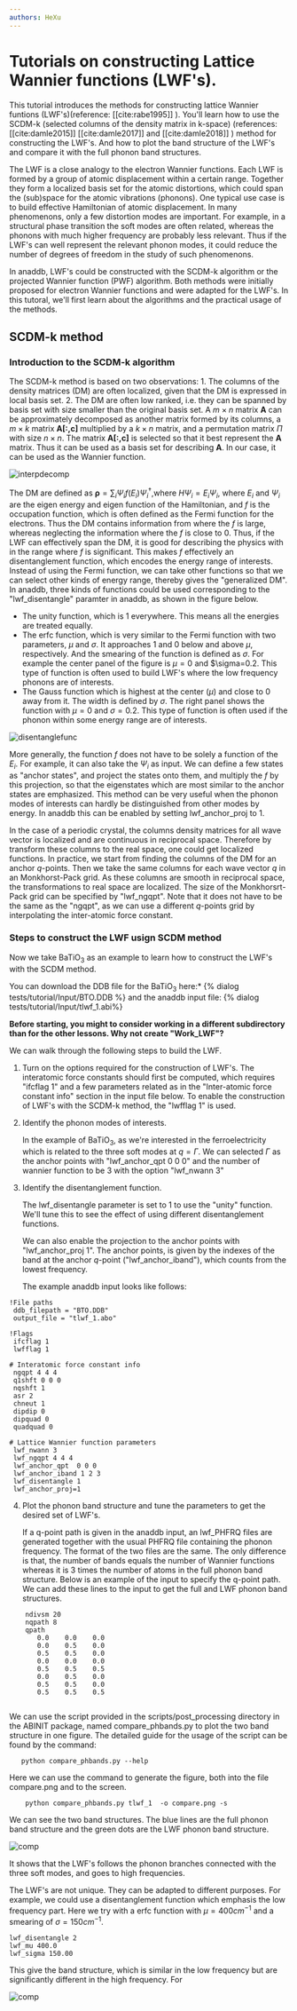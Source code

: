 ```yaml
---
authors: HeXu
---
```


# Tutorials on constructing Lattice Wannier functions (LWF's). 

This tutorial introduces the methods for constructing lattice Wannier funtions (LWF's)(reference: [[cite:rabe1995]] ). You'll learn how to use the SCDM-k (selected columns of the density matrix in k-space) (references: [[cite:damle2015]] [[cite:damle2017]] and [[cite:damle2018]] ) method for constructing the LWF's. And how to plot the band structure of the LWF's and compare it with the full phonon band structures. 

The LWF is a close analogy to the electron Wannier functions.  Each LWF is formed by a group of atomic displacement within a certain range. Together they form a localized basis set for the atomic distortions, which could span the (sub)space for the atomic vibrations (phonons). One typical use case is to build effective Hamiltonian of atomic displacement. In many phenomenons, only a few distortion modes are important. For example,  in a structural phase transition the soft modes are often related, whereas the phonons with much higher frequency are probably less relevant. Thus if the LWF's can well represent the relevant phonon modes, it could reduce the number of degrees of freedom in the study of such phenomenons. 

In anaddb, LWF's could be constructed with the SCDM-k algorithm or the projected Wannier function (PWF) algorithm. Both methods were initially proposed for electron Wannier functions and were adapted for the LWF's. In this tutoral, we'll first learn about the algorithms and the practical usage of the methods. 


## SCDM-k method

### Introduction to the SCDM-k algorithm

The SCDM-k method is based on two observations: 1. The columns of the density matrices (DM) are often localized, given that the DM is expressed in local basis set. 2. The DM are often low ranked, i.e. they can be spanned by basis set with size smaller than the original basis set.  A $m\times n$ matrix $\mathbf{A}$ can be approximately decomposed as another matrix formed by its columns, a $m\times k$ matrix $\mathbf{A[:,c]}$ multiplied by a $k\times n$ matrix, and a permutation matrix $\Pi$ with size $n\times n$. The matrix  $\mathbf{A[:,c]}$  is selected so that it best represent the $\mathbf{A}$ matrix. Thus it can be used as a basis set for describing $\mathbf{A}$. In our case, it can be used as the Wannier function. 

![interpdecomp](lattice_wannier_assets/interpdecomp.png)

The DM are defined as $\mathbf{\rho}=\sum_i \Psi_if(E_i)\Psi_i^\dagger$,where $H\Psi_i=E_i\Psi_i$,  where $E_i$ and $\Psi_i$ are the eigen energy and eigen function of the Hamiltonian, and $f$ is the occupation function, which is often defined as the Fermi function for  the electrons. Thus the DM contains information from where the $f$ is large, whereas neglecting the information where the $f$ is close to 0. Thus, if the LWF can effectively span the DM, it is good for describing the physics with in the range where $f$ is significant. This makes $f$ effectively an disentanglement function, which encodes the energy range of interests. Instead of using the Fermi function, we can take other functions so that we can select other kinds of energy range, thereby gives the "generalized DM". In anaddb, three kinds of functions could be used corresponding to the "lwf_disentangle" paramter in anaddb, as shown in the figure below.

- The unity function, which is 1 everywhere. This means all the energies are treated equally. 
- The erfc function, which is very similar to the Fermi function with two parameters, $\mu$ and $\sigma$. It approaches 1 and 0 below and above $\mu$, respectively. And the smearing of the function is defined as $\sigma$. For example the center panel of the figure is $\mu=0$ and $\sigma=0.2.  This type of function is often used to build LWF's where the low frequency phonons are of interests.  
- The Gauss function which is highest at the center ($\mu$) and close to 0 away from it. The width is defined by $\sigma$. The right panel shows the function with $\mu=0$ and $\sigma=0.2$. This type of function is often used if the phonon within some energy range are of interests. 

![disentanglefunc](lattice_wannier_assets/disentanglefunc.png)

More generally, the function $f$ does not have to be solely a function of the $E_i$. For example, it can also take the $\Psi_i$ as input. We can define a few states as "anchor states", and project the states onto them, and multiply the $f$ by this projection, so that the eigenstates which are most similar to the anchor states are emphasized. This method can be very useful when the phonon modes of interests can hardly be distinguished from other modes by energy.  In anaddb this can be enabled by setting lwf_anchor_proj to 1. 

In the case of a periodic crystal, the columns density matrices for all wave vector is localized and  are continuous in reciprocal space. Therefore by transform these columns to the real space, one could get localized functions.  In practice, we start from finding the columns of the DM for an anchor $q$-points. Then we take the same columns for each wave vector $q$ in an Monkhorst-Pack grid. As these columns are smooth in reciprocal space, the transformations to real space are localized.  The size of the Monkhorsrt-Pack grid can be specified by "lwf_ngqpt". Note that it does not have to be the same as the "ngqpt", as we can use a different $q$-points grid by interpolating the inter-atomic force constant.  

### Steps to construct the LWF usign SCDM method

Now we take BaTiO$_3$ as an example to learn how to construct the LWF's with the SCDM method. 


 You can download the DDB file for the BaTiO$_3$  here:*
{% dialog tests/tutorial/Input/BTO.DDB %}
and the anaddb input file:
{% dialog tests/tutorial/Input/tlwf_1.abi%}

**Before starting, you might to consider working in a different subdirectory than for the other lessons. Why not create "Work_LWF"?**

We can walk through the following steps to build the LWF.

1. Turn on the options required for the construction of LWF's. The interatomic force constants should first be computed, which requires "ifcflag 1" and a few parameters related as in the "Inter-atomic force constant info" section in the input file below. To enable the construction of LWF's with the SCDM-k method, the "lwfflag 1" is used.

2. Identify the phonon modes of interests. 

    In the example of BaTiO$_3$, as we're interested in the ferroelectricity which is related to the three soft modes at $q=\Gamma$.  We can selected $\Gamma$ as the anchor points with "lwf_anchor_qpt 0 0 0" and the number of wannier function to be 3 with the option "lwf_nwann 3" 

3. Identify the disentanglement function.  

   The lwf_disentangle parameter is set to 1 to use the "unity" function. We'll tune this to see the effect of using different disentanglement functions. 

   We can also enable the projection to the anchor points with "lwf_anchor_proj 1". The anchor points, is given by the indexes of the band at the anchor $q$-point ("lwf_anchor_iband"), which counts from the lowest frequency.

   The example anaddb input looks like follows:

```
!File paths
 ddb_filepath = "BTO.DDB"
 output_file = "tlwf_1.abo"

!Flags
 ifcflag 1
 lwfflag 1

# Interatomic force constant info 
 ngqpt 4 4 4
 q1shft 0 0 0
 nqshft 1
 asr 2
 chneut 1
 dipdip 0
 dipquad 0
 quadquad 0

# Lattice Wannier function parameters
 lwf_nwann 3
 lwf_ngqpt 4 4 4
 lwf_anchor_qpt  0 0 0
 lwf_anchor_iband 1 2 3
 lwf_disentangle 1
 lwf_anchor_proj=1                                                                    

```

4. Plot the phonon band structure and tune the parameters to get the desired set of LWF's.  

   If a q-point path is given in the anaddb input, an lwf_PHFRQ files are generated together with the usual PHFRQ file containing the phonon frequency. The format of the two files are the same. The only difference is that, the number of bands equals the number of Wannier functions whereas it is 3 times the number of atoms in the full phonon band structure.  Below is an example of the input to specify the q-point path. We can add these lines to the input to get the full and LWF phonon band structures. 
   
```
    ndivsm 20
    nqpath 8
    qpath
       0.0    0.0    0.0
       0.0    0.5    0.0
       0.5    0.5    0.0
       0.0    0.0    0.0
       0.5    0.5    0.5
       0.0    0.5    0.0
       0.5    0.5    0.0
       0.5    0.5    0.5
   
```

   

   We can use the script provided in the scripts/post_processing directory in the ABINIT package, named compare_phbands.py to plot the two band structure in one figure.  The detailed guide for the usage of the script can be found by the command:

```
   python compare_phbands.py --help
```

   Here we can use the command to generate the figure, both into the file compare.png and to the screen.

```
    python compare_phbands.py tlwf_1  -o compare.png -s
```



We can see the two band structures. The blue lines are the full phonon band structure and the green dots are the LWF phonon band structure.

   ![comp](lattice_wannier_assets/comp.png)

   It shows that the LWF's follows the phonon branches connected with the three soft modes, and goes to high frequencies. 

The LWF's are not unique. They can be adapted to different purposes.  For example, we could use a disentanglement function which emphasis the low frequency part. Here we try with a erfc function with $\mu=400 cm^{-1}$ and a smearing of  $\sigma=150cm^{-1}$.

```
lwf_disentangle 2
lwf_mu 400.0
lwf_sigma 150.00
```

This give the band structure, which is similar in the low frequency but are significantly different in the high frequency.  For 

![comp](lattice_wannier_assets/comp2.png)
